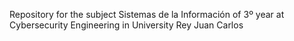 Repository for the subject Sistemas de la Información of 3º year at Cybersecurity Engineering in University Rey Juan Carlos
